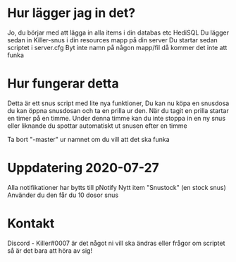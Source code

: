 # Hur lägger jag in det?
Jo, du börjar med att lägga in alla items i din databas etc HediSQL
Du lägger sedan in Killer-snus i din resources mapp på din server
Du startar sedan scriptet i server.cfg
Byt inte namn på någon mapp/fil då kommer det inte att funka


# Hur fungerar detta
Detta är ett snus script med lite nya funktioner, 
Du kan nu köpa en snusdosa du kan öppna snusdosan och ta en prilla ur den. 
När du tagit en prilla startar en timer på en timme. 
Under denna timme kan du inte stoppa in en ny snus eller liknande du spottar automatiskt ut snusen efter en timme

Ta bort "-master" ur namnet om du vill att det ska funka

# Uppdatering 2020-07-27
Alla notifikationer har bytts till pNotify
Nytt item "Snustock" (en stock snus) Använder du den får du 10 dosor snus


# Kontakt
Discord - Killer#0007
är det något ni vill ska ändras eller frågor om scriptet så är det bara att höra av sig!
